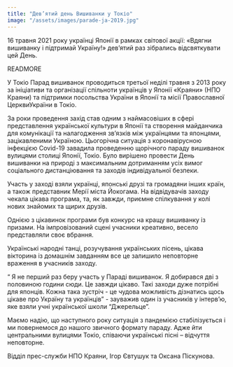 ```yaml
---
title: "Дев’ятий день Вишиванки у Токіо"
image: "/assets/images/parade-ja-2019.jpg"
---
```



16 травня 2021 року українці Японії в рамках світової акції: «Вдягни
вишиванку і підтримай Україну!» дев’ятий раз зібрались відсвяткувати цей
День.

READMORE

У Токіо Парад вишиванок проводиться третьої неділі травня з 2013 року за
ініціативи та організації спільноти українців у Японії  «Краяни» (НПО
Краяни) та підтримки посольства України в Японії та місії Православної
ЦерквиУкраїни в Токіо.

За роки проведення захід став одним з наймасовіших в сфері представлення української культури в Японії та створення майданчика для комунікації та налагодження зв’язків між українцями та японцями, зацікавленими Україною.
Цьогорічна ситуація з коронавірусною інфекцією Covid-19 завадила
проведенню щорічного параду вишиванок вулицями столиці Японії,
Токіо. Було вирішено провести День вишиванки на природі з максимальним
дотриманням усіх вимог соціального дистанціювання та заходів
індивідуальної безпеки.

Участь у заході взяли українці, японські друзі та громадяни інших країн, а також представник Мерії міста Йокогама.
На відвідувачів заходу чекала цікава програма, та, як завжди, приємне
спілкування у колі нових знайомих та щирих друзів.

Однією з цікавинок програми був конкурс на кращу вишиванку із
призами. На імпровізований сцені учасники креативно, весело представляли
своє вбрання.

Українські народні танці, розучування українських пісень, цікава
вікторина із домашнім завданням все це залишило неповторне враження в
учасників заходу.

“ Я не перший раз беру участь у Параді вишиванок. Я добирався дві з
половиною години сюди. Це завжди цікаво. Такі заходи дуже потрібні для
японців. Кожна така зустріч - це чудова можливість дізнатись щось цікаве
про Україну та українців” - зауважив один із учасників у інтерв’ю, яке
взяли учні української школи “Джерельце”.

Маємо надію, що наступного року ситуація з пандемією стабілізується і ми
повернемося до нашого звичного формату параду. Адже йти центральними
вулицями Токіо, співаючи українські пісні – відчуття неповторне.

Відділ прес-служби НПО Краяни,
Ігор Євтушук та  Оксана Піскунова.
